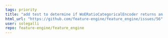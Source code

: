 ```yaml
---
tags: priority
title: "add test to determine if WoERatioCategoricalEncoder returns an error when the probability in the denominator is 0"
html_url: "https://github.com/feature-engine/feature_engine/issues/56"
user: solegalli
repo: feature-engine/feature_engine
---
```


